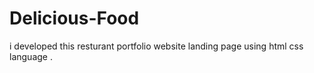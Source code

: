 # Delicious-Food
i developed this resturant portfolio website landing page using html css language .
